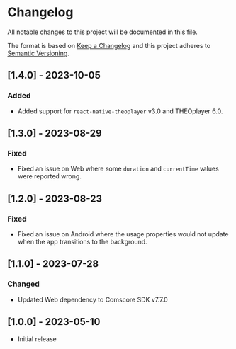 # Changelog

All notable changes to this project will be documented in this file.

The format is based on [Keep a Changelog](http://keepachangelog.com/en/1.1.0/)
and this project adheres to [Semantic Versioning](http://semver.org/spec/v2.0.0.html).

## [1.4.0] - 2023-10-05

### Added

- Added support for `react-native-theoplayer` v3.0 and THEOplayer 6.0.

## [1.3.0] - 2023-08-29

### Fixed

- Fixed an issue on Web where some `duration` and `currentTime` values were reported wrong.

## [1.2.0] - 2023-08-23

### Fixed

- Fixed an issue on Android where the usage properties would not update when the app transitions to the background.

## [1.1.0] - 2023-07-28

### Changed

- Updated Web dependency to Comscore SDK v7.7.0

## [1.0.0] - 2023-05-10

- Initial release
